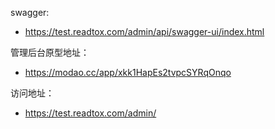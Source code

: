 swagger:

- https://test.readtox.com/admin/api/swagger-ui/index.html

管理后台原型地址：

- https://modao.cc/app/xkk1HapEs2tvpcSYRqOnqo

访问地址：

- https://test.readtox.com/admin/
